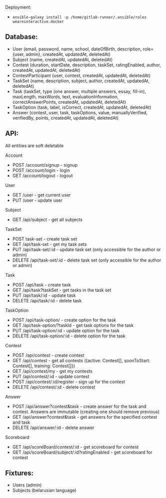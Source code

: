 Deployment:
- `ansible-galaxy install -p /home/gitlab-runner/.ansible/roles weareinteractive.docker`

Database:
-

- User (email, password, name, school, dateOfBirth, description, role={user, admin}, createdAt, updatedAt, deletedAt)
- Subject (name, createdAt, updatedAt, deletedAt)
- Contest (duration, startDate, description, taskSet, ratingEnabled, author, createdAt, updatedAt, deletedAt)
- ContestParticipant (user, contest, createdAt, updatedAt, deletedAt)
- TaskSet (name, description, subject, author, createdAt, updatedAt, deletedAt)
- Task (taskSet, type (one answer, multiple answers, essay, fill-in), maxLength, maxWords, text, evaluationInformation, correctAnswerPoints, createdAt, updatedAt, deletedAt)
- TaskOption (task, label, isCorrect, createdAt, updatedAt, deletedAt)
- Answer (contest, user, task, taskOptions, value, manuallyVerified, verifiedBy, points, createdAt, updatedAt, deletedAt)


API:
- 

All entities are soft deletable

Account
- POST /account/signup - signup
- POST /account/login - login
- GET /account/logout - logout

User
- GET /user - get current user
- PUT /user - update user 
  
Subject
- GET /api/subject - get all subjects
  
TaskSet
- POST task-set - create task set
- GET /api/task-set - get my task sets
- PUT /api/task-set/:id - update task set (only accessible for the author or admin)
- DELETE /api/task-set/:id - delete task set (only accessible for the author or admin)
  
Task
- POST /api/task - create task 
- GET /api/task?taskSet - get tasks in the task set
- PUT /api/task/:id - update task
- DELETE /api/task/:id - delete task
  
TaskOption
- POST /api/task-option/ - create option for the task
- GET /api/task-option/?taskId - get task options for the task
- PUT /api/task-option/:id - update option for the task
- DELETE /api/task-option/:id - delete option for the task
  
Contest
- POST /api/contest - create contest
- GET /api/contest - get all contests ({active: Contest[], soonToStart: Contest[], training: Contest[]})
- GET /api/contest/my - get my contests 
- PUT /api/contest/:id - update contest
- POST /api/contest/:id/register - sign up for the contest
- DELETE /api/contest/:id - delete contest
  
Answer
- POST /api/answer?contest&task - create answer for the task and contest. Answers are immutable (creating one should remove previous)
- GET /api/answer?contest&task - get answers for the specified contest and task
- DELETE /api/answer/:id - delete answer
  
Scoreboard
- GET /api/scoreBoard/contest/:id - get scoreboard for contest 
- GET /api/scoreBoard/subject/:id?ratingEnabled - get scoreboard for contest 

Fixtures:
-

- Users (admin)
- Subjects (belarusian language)
